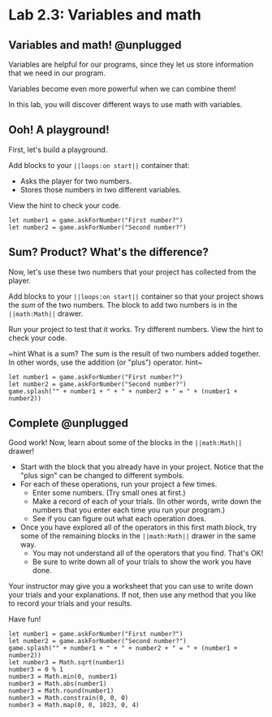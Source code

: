 # Lab 2.3: Variables and math

## Variables and math! @unplugged

Variables are helpful for our programs,
since they let us store information that we need in our program.

Variables become even more powerful when we can combine them!

In this lab, you will discover different ways to use math with variables.

## Ooh! A playground!

First, let's build a playground.

Add blocks to your ``||loops:on start||`` container that:

-    Asks the player for two numbers.
-    Stores those numbers in two different variables.

View the hint to check your code.

```blocks
let number1 = game.askForNumber("First number?")
let number2 = game.askForNumber("Second number?")
```

## Sum? Product? What's the difference?

Now, let's use these two numbers that your project has collected from the player.

Add blocks to your ``||loops:on start||`` container so that your project
shows the *sum* of the two numbers. The block to add two numbers is in the
``||math:Math||`` drawer.

Run your project to test that it works. Try different numbers.
View the hint to check your code.

~hint What is a sum?
The sum is the result of two numbers added together. In other words,
use the addition (or "plus") operator.
hint~

```blocks
let number1 = game.askForNumber("First number?")
let number2 = game.askForNumber("Second number?")
game.splash("" + number1 + " + " + number2 + " = " + (number1 + number2))
```

## Complete @unplugged

Good work! Now, learn about some of the blocks in the ``||math:Math||`` drawer!

-    Start with the block that you already have in your project.
Notice that the "plus sign" can be changed to different symbols.
-    For each of these operations, run your project a few times.
     -    Enter some numbers. (Try small ones at first.)
     -    Make a record of each of your trials.
          (In other words, write down the numbers that you enter each time
          you run your program.)
     -    See if you can figure out what each operation does.
-    Once you have explored all of the operators in this first math block,
try some of the remaining blocks in the ``||math:Math||`` drawer
in the same way.
     -    You may not understand all of the operators that you find. That's OK!
     -    Be sure to write down all of your trials to show the work you have done.

Your instructor may give you a worksheet that you can use to write down
your trials and your explanations. If not, then use any method that you like
to record your trials and your results.

Have fun!

```ghost
let number1 = game.askForNumber("First number?")
let number2 = game.askForNumber("Second number?")
game.splash("" + number1 + " + " + number2 + " = " + (number1 + number2))
let number3 = Math.sqrt(number1)
number3 = 0 % 1
number3 = Math.min(0, number1)
number3 = Math.abs(number1)
number3 = Math.round(number1)
number3 = Math.constrain(0, 0, 0)
number3 = Math.map(0, 0, 1023, 0, 4)
```

